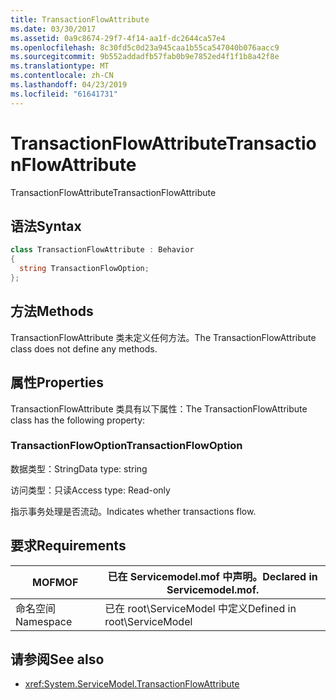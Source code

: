 ```yaml
---
title: TransactionFlowAttribute
ms.date: 03/30/2017
ms.assetid: 0a9c8674-29f7-4f14-aa1f-dc2644ca57e4
ms.openlocfilehash: 8c30fd5c0d23a945caa1b55ca547040b076aacc9
ms.sourcegitcommit: 9b552addadfb57fab0b9e7852ed4f1f1b8a42f8e
ms.translationtype: MT
ms.contentlocale: zh-CN
ms.lasthandoff: 04/23/2019
ms.locfileid: "61641731"
---
```

# <a name="transactionflowattribute"></a><span data-ttu-id="a73ac-102">TransactionFlowAttribute</span><span class="sxs-lookup"><span data-stu-id="a73ac-102">TransactionFlowAttribute</span></span>
<span data-ttu-id="a73ac-103">TransactionFlowAttribute</span><span class="sxs-lookup"><span data-stu-id="a73ac-103">TransactionFlowAttribute</span></span>  
  
## <a name="syntax"></a><span data-ttu-id="a73ac-104">语法</span><span class="sxs-lookup"><span data-stu-id="a73ac-104">Syntax</span></span>  
  
```csharp
class TransactionFlowAttribute : Behavior  
{  
  string TransactionFlowOption;  
};  
```  
  
## <a name="methods"></a><span data-ttu-id="a73ac-105">方法</span><span class="sxs-lookup"><span data-stu-id="a73ac-105">Methods</span></span>  
 <span data-ttu-id="a73ac-106">TransactionFlowAttribute 类未定义任何方法。</span><span class="sxs-lookup"><span data-stu-id="a73ac-106">The TransactionFlowAttribute class does not define any methods.</span></span>  
  
## <a name="properties"></a><span data-ttu-id="a73ac-107">属性</span><span class="sxs-lookup"><span data-stu-id="a73ac-107">Properties</span></span>  
 <span data-ttu-id="a73ac-108">TransactionFlowAttribute 类具有以下属性：</span><span class="sxs-lookup"><span data-stu-id="a73ac-108">The TransactionFlowAttribute class has the following property:</span></span>  
  
### <a name="transactionflowoption"></a><span data-ttu-id="a73ac-109">TransactionFlowOption</span><span class="sxs-lookup"><span data-stu-id="a73ac-109">TransactionFlowOption</span></span>  
 <span data-ttu-id="a73ac-110">数据类型：String</span><span class="sxs-lookup"><span data-stu-id="a73ac-110">Data type: string</span></span>  
  
 <span data-ttu-id="a73ac-111">访问类型：只读</span><span class="sxs-lookup"><span data-stu-id="a73ac-111">Access type: Read-only</span></span>  
  
 <span data-ttu-id="a73ac-112">指示事务处理是否流动。</span><span class="sxs-lookup"><span data-stu-id="a73ac-112">Indicates whether transactions flow.</span></span>  
  
## <a name="requirements"></a><span data-ttu-id="a73ac-113">要求</span><span class="sxs-lookup"><span data-stu-id="a73ac-113">Requirements</span></span>  
  
|<span data-ttu-id="a73ac-114">MOF</span><span class="sxs-lookup"><span data-stu-id="a73ac-114">MOF</span></span>|<span data-ttu-id="a73ac-115">已在 Servicemodel.mof 中声明。</span><span class="sxs-lookup"><span data-stu-id="a73ac-115">Declared in Servicemodel.mof.</span></span>|  
|---------|-----------------------------------|  
|<span data-ttu-id="a73ac-116">命名空间</span><span class="sxs-lookup"><span data-stu-id="a73ac-116">Namespace</span></span>|<span data-ttu-id="a73ac-117">已在 root\ServiceModel 中定义</span><span class="sxs-lookup"><span data-stu-id="a73ac-117">Defined in root\ServiceModel</span></span>|  
  
## <a name="see-also"></a><span data-ttu-id="a73ac-118">请参阅</span><span class="sxs-lookup"><span data-stu-id="a73ac-118">See also</span></span>

- <xref:System.ServiceModel.TransactionFlowAttribute>
